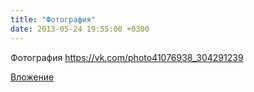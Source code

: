 ```yaml
---
title: "Фотография"
date: 2013-05-24 19:55:00 +0300
---
```


Фотография
https://vk.com/photo41076938_304291239

[Вложение](https://vk.com/photo41076938_304291239)
